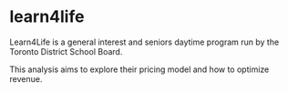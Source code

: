 # learn4life

Learn4Life is a general interest and seniors daytime program run by the Toronto District School Board. 

This analysis aims to explore their pricing model and how to optimize revenue. 
